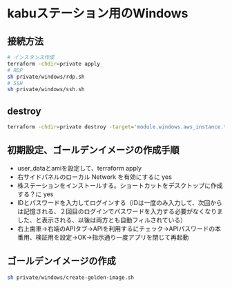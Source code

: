 # kabuステーション用のWindows

## 接続方法

```bash
# インスタンス作成
terraform -chdir=private apply
# RDP
sh private/windows/rdp.sh
# SSH
sh private/windows/ssh.sh
```

## destroy

```bash
terraform -chdir=private destroy -target='module.windows.aws_instance.this'
```

## 初期設定、ゴールデンイメージの作成手順

- user_dataとamiを設定して、terraform apply
- 右サイドパネルのローカル Network を有効にするに yes
- 株ステーションをインストールする。ショートカットをデスクトップに作成する？に yes
- IDとパスワードを入力してログインする（IDは一度のみ入力して、次回からは記憶される、２回目のログインでパスワードを入力する必要がなくなりました、と表示される、以後は両方とも自動フィルされている）
- 右上歯車→右端のAPIタブ→APIを利用するにチェック→APIパスワードの本番用、検証用を設定→OK→指示通り一度アプリを閉じて再起動

## ゴールデンイメージの作成

```bash
sh private/windows/create-golden-image.sh
```
